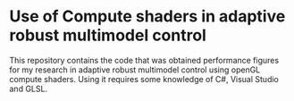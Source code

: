# Use of Compute shaders in adaptive robust multimodel control

This repository contains the code that was obtained performance figures for my research in adaptive robust multimodel control using openGL compute shaders. Using it requires some knowledge of C#, Visual Studio and GLSL.
